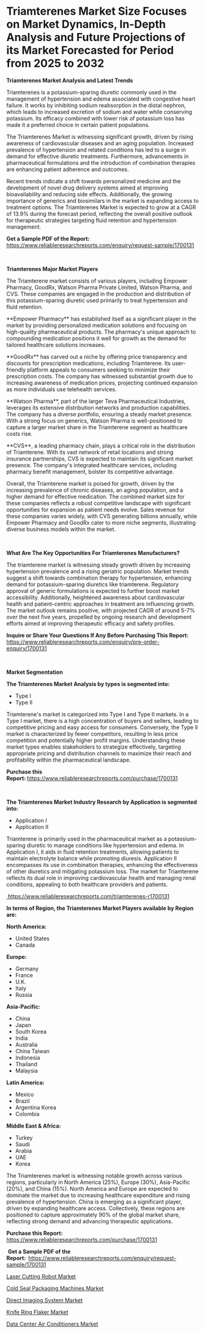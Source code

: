 <p><h1>Triamterenes Market Size Focuses on Market Dynamics, In-Depth Analysis and Future Projections of its Market Forecasted for Period from 2025 to 2032</h1></p><p><strong>Triamterenes Market Analysis and Latest Trends</strong></p>
<p><p>Triamterenes is a potassium-sparing diuretic commonly used in the management of hypertension and edema associated with congestive heart failure. It works by inhibiting sodium reabsorption in the distal nephron, which leads to increased excretion of sodium and water while conserving potassium. Its efficacy combined with lower risk of potassium loss has made it a preferred choice in certain patient populations.</p><p>The Triamterenes Market is witnessing significant growth, driven by rising awareness of cardiovascular diseases and an aging population. Increased prevalence of hypertension and related conditions has led to a surge in demand for effective diuretic treatments. Furthermore, advancements in pharmaceutical formulations and the introduction of combination therapies are enhancing patient adherence and outcomes.</p><p>Recent trends indicate a shift towards personalized medicine and the development of novel drug delivery systems aimed at improving bioavailability and reducing side effects. Additionally, the growing importance of generics and biosimilars in the market is expanding access to treatment options. The Triamterenes Market is expected to grow at a CAGR of 13.9% during the forecast period, reflecting the overall positive outlook for therapeutic strategies targeting fluid retention and hypertension management.</p></p>
<p><strong>Get a Sample PDF of the Report:&nbsp;</strong> <a href="https://www.reliableresearchreports.com/enquiry/request-sample/1700131?utm_campaign=3093&utm_medium=2&utm_source=Github&utm_content=ia&utm_term=27032025&utm_id=triamterenes">https://www.reliableresearchreports.com/enquiry/request-sample/1700131</a></p>
<p>&nbsp;</p>
<p><strong>Triamterenes Major Market Players</strong></p>
<p><p>The Triamterene market consists of various players, including Empower Pharmacy, GoodRx, Watson Pharma Private Limited, Watson Pharma, and CVS. These companies are engaged in the production and distribution of this potassium-sparing diuretic used primarily to treat hypertension and fluid retention.</p><p>**Empower Pharmacy** has established itself as a significant player in the market by providing personalized medication solutions and focusing on high-quality pharmaceutical products. The pharmacy's unique approach to compounding medication positions it well for growth as the demand for tailored healthcare solutions increases.</p><p>**GoodRx** has carved out a niche by offering price transparency and discounts for prescription medications, including Triamterene. Its user-friendly platform appeals to consumers seeking to minimize their prescription costs. The company has witnessed substantial growth due to increasing awareness of medication prices, projecting continued expansion as more individuals use telehealth services.</p><p>**Watson Pharma**, part of the larger Teva Pharmaceutical Industries, leverages its extensive distribution networks and production capabilities. The company has a diverse portfolio, ensuring a steady market presence. With a strong focus on generics, Watson Pharma is well-positioned to capture a larger market share in the Triamterene segment as healthcare costs rise.</p><p>**CVS**, a leading pharmacy chain, plays a critical role in the distribution of Triamterene. With its vast network of retail locations and strong insurance partnerships, CVS is expected to maintain its significant market presence. The company's integrated healthcare services, including pharmacy benefit management, bolster its competitive advantage.</p><p>Overall, the Triamterene market is poised for growth, driven by the increasing prevalence of chronic diseases, an aging population, and a higher demand for effective medication. The combined market size for these companies reflects a robust competitive landscape with significant opportunities for expansion as patient needs evolve. Sales revenue for these companies varies widely, with CVS generating billions annually, while Empower Pharmacy and GoodRx cater to more niche segments, illustrating diverse business models within the market.</p></p>
<p>&nbsp;</p>
<p><strong>What Are The Key Opportunities For Triamterenes Manufacturers?</strong></p>
<p><p>The triamterene market is witnessing steady growth driven by increasing hypertension prevalence and a rising geriatric population. Market trends suggest a shift towards combination therapy for hypertension, enhancing demand for potassium-sparing diuretics like triamterene. Regulatory approval of generic formulations is expected to further boost market accessibility. Additionally, heightened awareness about cardiovascular health and patient-centric approaches in treatment are influencing growth. The market outlook remains positive, with projected CAGR of around 5-7% over the next five years, propelled by ongoing research and development efforts aimed at improving therapeutic efficacy and safety profiles.</p></p>
<p><strong>Inquire or Share Your Questions If Any Before Purchasing This Report:</strong> <a href="https://www.reliableresearchreports.com/enquiry/pre-order-enquiry/1700131?utm_campaign=3093&utm_medium=2&utm_source=Github&utm_content=ia&utm_term=27032025&utm_id=triamterenes">https://www.reliableresearchreports.com/enquiry/pre-order-enquiry/1700131</a></p>
<p>&nbsp;</p>
<p><strong>Market Segmentation</strong></p>
<p><strong>The Triamterenes Market Analysis by types is segmented into:</strong></p>
<p><ul><li>Type I</li><li>Type II</li></ul></p>
<p><p>Triamterene's market is categorized into Type I and Type II markets. In a Type I market, there is a high concentration of buyers and sellers, leading to competitive pricing and easy access for consumers. Conversely, the Type II market is characterized by fewer competitors, resulting in less price competition and potentially higher profit margins. Understanding these market types enables stakeholders to strategize effectively, targeting appropriate pricing and distribution channels to maximize their reach and profitability within the pharmaceutical landscape.</p></p>
<p><strong>Purchase this Report:&nbsp;</strong><a href="https://www.reliableresearchreports.com/purchase/1700131?utm_campaign=3093&utm_medium=2&utm_source=Github&utm_content=ia&utm_term=27032025&utm_id=triamterenes">https://www.reliableresearchreports.com/purchase/1700131</a></p>
<p>&nbsp;</p>
<p><strong>The Triamterenes Market Industry Research by Application is segmented into:</strong></p>
<p><ul><li>Application I</li><li>Application II</li></ul></p>
<p><p>Triamterene is primarily used in the pharmaceutical market as a potassium-sparing diuretic to manage conditions like hypertension and edema. In Application I, it aids in fluid retention treatments, allowing patients to maintain electrolyte balance while promoting diuresis. Application II encompasses its use in combination therapies, enhancing the effectiveness of other diuretics and mitigating potassium loss. The market for Triamterene reflects its dual role in improving cardiovascular health and managing renal conditions, appealing to both healthcare providers and patients.</p></p>
<p><a href="https://www.reliableresearchreports.com/triamterenes-r1700131?utm_campaign=3093&utm_medium=2&utm_source=Github&utm_content=ia&utm_term=27032025&utm_id=triamterenes">&nbsp;https://www.reliableresearchreports.com/triamterenes-r1700131</a></p>
<p><strong>In terms of Region, the Triamterenes Market Players available by Region are:</strong></p>
<p>
    <p> <strong> North America: </strong>
        <ul>
            <li>United States</li>
            <li>Canada</li>
        </ul>
        </p> 
    <p> <strong> Europe: </strong>
        <ul>
            <li>Germany</li>
            <li>France</li>
            <li>U.K.</li>
            <li>Italy</li>
            <li>Russia</li>
        </ul>
        </p> 
    <p> <strong> Asia-Pacific: </strong>
        <ul>
            <li>China</li>
            <li>Japan</li>
            <li>South Korea</li>
            <li>India</li>
            <li>Australia</li>
            <li>China Taiwan</li>
            <li>Indonesia</li>
            <li>Thailand</li>
            <li>Malaysia</li>
        </ul>
        </p> 
    <p> <strong> Latin America: </strong>
        <ul>
            <li>Mexico</li>
            <li>Brazil</li>
            <li>Argentina Korea</li>
            <li>Colombia</li>
        </ul>
        </p> 
    <p> <strong> Middle East & Africa: </strong>
        <ul>
            <li>Turkey</li>
            <li>Saudi</li>
            <li>Arabia</li>
            <li>UAE</li>
            <li>Korea</li>
        </ul>
    </p>
    </p>
<p><p>The Triamterenes market is witnessing notable growth across various regions, particularly in North America (25%), Europe (30%), Asia-Pacific (20%), and China (15%). North America and Europe are expected to dominate the market due to increasing healthcare expenditure and rising prevalence of hypertension. China is emerging as a significant player, driven by expanding healthcare access. Collectively, these regions are positioned to capture approximately 90% of the global market share, reflecting strong demand and advancing therapeutic applications.</p></p>
<p><strong>Purchase this Report: </strong><a href="https://www.reliableresearchreports.com/purchase/1700131?utm_campaign=3093&utm_medium=2&utm_source=Github&utm_content=ia&utm_term=27032025&utm_id=triamterenes">https://www.reliableresearchreports.com/purchase/1700131</a></p>
<p>&nbsp;<strong>Get a Sample PDF of the Report:&nbsp;&nbsp;</strong><a href="https://www.reliableresearchreports.com/enquiry/request-sample/1700131?utm_campaign=3093&utm_medium=2&utm_source=Github&utm_content=ia&utm_term=27032025&utm_id=triamterenes">https://www.reliableresearchreports.com/enquiry/request-sample/1700131</a></p>
<p><strong></strong></p>
<p><p><a href="https://www.linkedin.com/pulse/report-covers-laser-cutting-robot-market-basisof-value-segmentation-stzef?utm_campaign=3093&utm_medium=2&utm_source=Github&utm_content=ia&utm_term=27032025&utm_id=triamterenes">Laser Cutting Robot Market</a></p><p><a href="https://www.linkedin.com/pulse/assessing-impact-recent-trends-cold-seal-packaging-machines-market-ckbwe?utm_campaign=3093&utm_medium=2&utm_source=Github&utm_content=ia&utm_term=27032025&utm_id=triamterenes">Cold Seal Packaging Machines Market</a></p><p><a href="https://www.linkedin.com/pulse/detailed-direct-imaging-system-market-report-2025-2032-xhvbf?utm_campaign=3093&utm_medium=2&utm_source=Github&utm_content=ia&utm_term=27032025&utm_id=triamterenes">Direct Imaging System Market</a></p><p><a href="https://www.linkedin.com/pulse/market-size-growth-projections-knife-ring-flaker-industry-d20mf?utm_campaign=3093&utm_medium=2&utm_source=Github&utm_content=ia&utm_term=27032025&utm_id=triamterenes">Knife Ring Flaker Market</a></p><p><a href="https://www.linkedin.com/pulse/global-data-center-air-conditioners-market-study-2025-2032-bupgf?utm_campaign=3093&utm_medium=2&utm_source=Github&utm_content=ia&utm_term=27032025&utm_id=triamterenes">Data Center Air Conditioners Market</a></p></p>